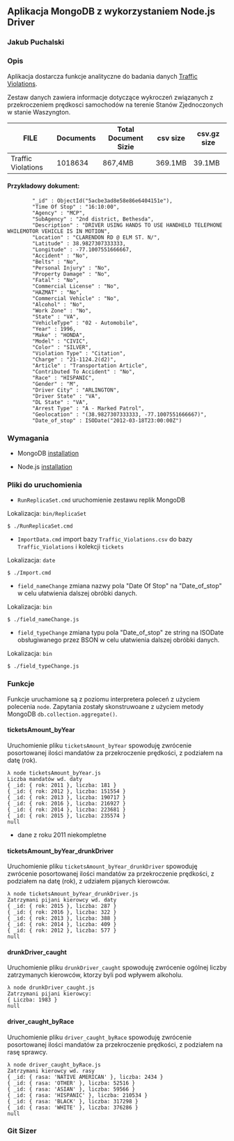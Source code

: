 
## Aplikacja MongoDB  z wykorzystaniem Node.js Driver


### Jakub Puchalski

### Opis

Aplikacja dostarcza funkcje analityczne do badania danych [Traffic Violations](https://catalog.data.gov/dataset/traffic-violations-56dda).

Zestaw danych zawiera informacje dotyczące wykroczeń związanych z przekroczeniem prędkosci samochodów na terenie Stanów Zjednoczonych w stanie Waszyngton.

|           FILE            | Documents | Total Document Sizie| csv size            | csv.gz size |
|---------------------------|-----------|---------------------|---------------------|------|
| Traffic Violations        | 1018634 | 867,4MB                 |             369.1MB|  39.1MB|

#### Przykładowy dokument:

```
        "_id" : ObjectId("5acbe3ad8e58e86e6404151e"),
        "Time Of Stop" : "16:10:00",
        "Agency" : "MCP",
        "SubAgency" : "2nd district, Bethesda",
        "Description" : "DRIVER USING HANDS TO USE HANDHELD TELEPHONE WHILEMOTOR VEHICLE IS IN MOTION",
        "Location" : "CLARENDON RD @ ELM ST. N/",
        "Latitude" : 38.9827307333333,
        "Longitude" : -77.1007551666667,
        "Accident" : "No",
        "Belts" : "No",
        "Personal Injury" : "No",
        "Property Damage" : "No",
        "Fatal" : "No",
        "Commercial License" : "No",
        "HAZMAT" : "No",
        "Commercial Vehicle" : "No",
        "Alcohol" : "No",
        "Work Zone" : "No",
        "State" : "VA",
        "VehicleType" : "02 - Automobile",
        "Year" : 1996,
        "Make" : "HONDA",
        "Model" : "CIVIC",
        "Color" : "SILVER",
        "Violation Type" : "Citation",
        "Charge" : "21-1124.2(d2)",
        "Article" : "Transportation Article",
        "Contributed To Accident" : "No",
        "Race" : "HISPANIC",
        "Gender" : "M",
        "Driver City" : "ARLINGTON",
        "Driver State" : "VA",
        "DL State" : "VA",
        "Arrest Type" : "A - Marked Patrol",
        "Geolocation" : "(38.9827307333333, -77.1007551666667)",
        "Date_of_stop" : ISODate("2012-03-18T23:00:00Z")
```

### Wymagania

- MongoDB [installation](https://docs.mongodb.com/manual/installation/)

- Node.js [installation](https://nodejs.org/en/)

### Pliki do uruchomienia


- ``RunReplicaSet.cmd`` uruchomienie zestawu replik MongoDB

Lokalizacja: ``bin/ReplicaSet``
```
$ ./RunReplicaSet.cmd
```

- ``ImportData.cmd`` import bazy ``Traffic_Violations.csv`` do bazy ``Traffic_Violations`` i kolekcji ``tickets``

Lokalizacja: ``date``
```
$ ./Import.cmd
```

- ``field_nameChange`` zmiana nazwy pola "Date Of Stop" na "Date_of_stop" w celu ułatwienia dalszej obróbki danych.

Lokalizacja: ``bin``
```
$ ./field_nameChange.js
```

- ``field_typeChange`` zmiana typu pola "Date_of_stop" ze string na ISODate obsługiwanego przez BSON w celu ułatwienia dalszej obróbki danych.

Lokalizacja: ``bin``
```
$ ./field_typeChange.js
```
### Funkcje

Funkcje uruchamione są z poziomu interpretera poleceń z użyciem polecenia ``node``.
Zapytania zostały skonstruwoane z użyciem metody MongoDB ``db.collection.aggregate()``.

#### ticketsAmount_byYear

Uruchomienie pliku ``ticketsAmount_byYear`` spowoduję zwrócenie posortowanej ilości mandatów za przekroczenie prędkości, z podziałem na datę (rok).

```
λ node ticketsAmount_byYear.js
Liczba mandatów wd. daty
{ _id: { rok: 2011 }, liczba: 181 }
{ _id: { rok: 2012 }, liczba: 151554 }
{ _id: { rok: 2013 }, liczba: 190717 }
{ _id: { rok: 2016 }, liczba: 216927 }
{ _id: { rok: 2014 }, liczba: 223681 }
{ _id: { rok: 2015 }, liczba: 235574 }
null
```
* dane z roku 2011 niekompletne

#### ticketsAmount_byYear_drunkDriver

Uruchomienie pliku ``ticketsAmount_byYear_drunkDriver`` spowoduję zwrócenie posortowanej ilości mandatów za przekroczenie prędkości, z podziałem na datę (rok), z udziałem pijanych kierowców.

```
λ node ticketsAmount_byYear_drunkDriver.js
Zatrzymani pijani kierowcy wd. daty
{ _id: { rok: 2015 }, liczba: 287 }
{ _id: { rok: 2016 }, liczba: 322 }
{ _id: { rok: 2013 }, liczba: 388 }
{ _id: { rok: 2014 }, liczba: 409 }
{ _id: { rok: 2012 }, liczba: 577 }
null
```

#### drunkDriver_caught


Uruchomienie pliku ``drunkDriver_caught`` spowoduję zwrócenie ogólnej liczby zatrzymanych kierowców, ktorzy byli pod wpływem alkoholu.

```
λ node drunkDriver_caught.js
Zatrzymani pijani kierowcy:
{ Liczba: 1983 }
null
```

#### driver_caught_byRace

Uruchomienie pliku ``driver_caught_byRace`` spowoduję zwrócenie posortowanej ilości mandatów za przekroczenie prędkości, z podziałem na rasę sprawcy.

```
λ node driver_caught_byRace.js
Zatrzymani kierowcy wd. rasy
{ _id: { rasa: 'NATIVE AMERICAN' }, liczba: 2434 }
{ _id: { rasa: 'OTHER' }, liczba: 52516 }
{ _id: { rasa: 'ASIAN' }, liczba: 59566 }
{ _id: { rasa: 'HISPANIC' }, liczba: 210534 }
{ _id: { rasa: 'BLACK' }, liczba: 317298 }
{ _id: { rasa: 'WHITE' }, liczba: 376286 }
null
```
### Git Sizer


